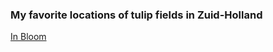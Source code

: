 ### My favorite locations of tulip fields in Zuid-Holland

[In Bloom](https://fairwind2k.github.io/)